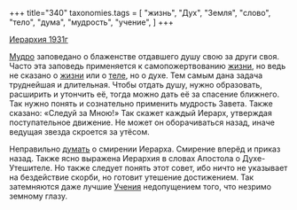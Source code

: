 +++
title="340"
taxonomies.tags = [
 "жизнь",
 "Дух",
 "Земля",
 "слово",
 "тело",
 "дума",
 "мудрость",
 "учение",
]
+++

[Иерархия 1931г](/agni/1931)

[Мудро](/tags/мудрость) заповедано о блаженстве отдавшего душу свою за други своя. Часто эта заповедь применяется к самопожертвованию [жизни](/tags/жизнь), но ведь не сказано о [жизни](/tags/жизнь) или о [теле](/tags/тело), но о духе. Тем самым дана задача труднейшая и длительная. Чтобы отдать душу, нужно образовать, расширить и утончить её, тогда можно дать её за спасение ближнего. Так нужно понять и сознательно применить мудрость Завета. Также сказано: «Следуй за Мною!» Так скажет каждый Иерарх, утверждая поступательное движение. Не может он оборачиваться назад, иначе ведущая звезда скроется за утёсом.   

Неправильно [думать](/tags/дума) о смирении Иерарха. Смирение вперёд и приказ назад. Также ясно выражена Иерархия в словах Апостола о Духе-Утешителе. Но также следует понять этот совет, ибо ничто не указывает на бездействие скорби, но готовит утешение достижением. Так затемняются даже лучшие [Учения](/tags/учение) недопущением того, что незримо земному глазу.   

